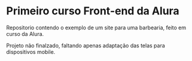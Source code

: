 # Primeiro curso Front-end da Alura
Repositorio contendo o exemplo de um site para uma barbearia, feito em curso da Alura.

Projeto não finalzado, faltando apenas adaptação das telas para dispositivos mobile.
